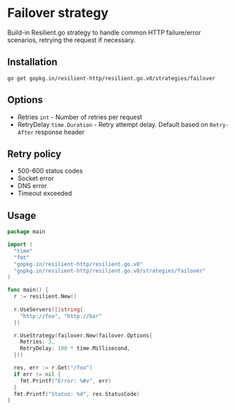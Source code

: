 # Failover strategy

Build-in Resilient.go strategy to handle common HTTP failure/error scenarios, retrying the request if necessary.

## Installation

```
go get gopkg.in/resilient-http/resilient.go.v0/strategies/failover
```

## Options

- Retries `int` - Number of retries per request
- RetryDelay `time.Duration` - Retry attempt delay. Default based on `Retry-After` response header

## Retry policy

- 500-600 status codes
- Socket error
- DNS error
- Timeout exceeded

## Usage

```go
package main

import (
  "time"
  "fmt"
  "gopkg.in/resilient-http/resilient.go.v0"
  "gopkg.in/resilient-http/resilient.go.v0/strategies/failover"
)

func main() {
  r := resilient.New()
  
  r.UseServers([]string{
    "http://foo", "http://bar"
  })

  r.UseStrategy(failover.New(failover.Options{
    Retries: 3,
    RetryDelay: 100 * time.Millisecond,
  }))

  res, err := r.Get("/foo")
  if err != nil {
    fmt.Printf("Error: %#v", err)
  }
  fmt.Printf("Status: %d", res.StatusCode)
}
```
